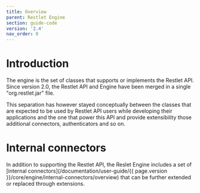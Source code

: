 ```yaml
---
title: Overview
parent: Restlet Engine
section: guide-code
version: '2.4'
nav_order: 0
---
```

# Introduction

The engine is the set of classes that supports or implements the Restlet
API. Since version 2.0, the Restlet API and Engine have been merged in a
single "org.restlet.jar" file.

This separation has however stayed conceptually between the classes that
are expected to be used by Restlet API users while developing their
applications and the one that power this API and provide extensibility
those additional connectors, authenticators and so on.

# Internal connectors

In addition to supporting the Restlet API, the Reslet Engine includes a set
of [internal connectors](/documentation/user-guide/{{ page.version }}/core/engine/internal-connectors/overview) that can be further extended or replaced through
extensions.
